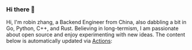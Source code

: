 <!--
**NicoleRobin/nicolerobin** is a ✨ _special_ ✨ repository because its `README.md` (this file) appears on your GitHub profile.

Here are some ideas to get you started:

- 🔭 I’m currently working on ...
- 🌱 I’m currently learning ...
- 👯 I’m looking to collaborate on ...
- 🤔 I’m looking for help with ...
- 💬 Ask me about ...
- 📫 How to reach me: ...
- 😄 Pronouns: ...
- ⚡ Fun fact: ...
-->
### Hi there 👋

Hi, I'm robin zhang, a Backend Engineer from China, also dabbling a bit in Go, Python, C++, and Rust. Believing in long-termism, I am passionate about open source and enjoy experimenting with new ideas. The content below is automatically updated via <a href="https://github.com/nicolerobin/nicolerobin/actions" target="_blank">Actions</a>:

<table width="960px">
<tr>
</tr>
</table>

